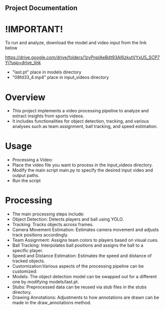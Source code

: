 ## Project Documentation
# !IMPORTANT!
To run and analyze, download the model and video input from the link below

https://drive.google.com/drive/folders/1zyPnplAeBdt93AI6zkutVYxU5_SCP7Yj?usp=drive_link

- "last.pt" place in models directory
- "08fd33_4.mp4" place in input_videos directory

# Overview

- This project implements a video processing pipeline to analyze and extract insights from sports videos. 
- It includes functionalities for object detection, tracking, and various analyses such as team assignment, ball tracking, and speed estimation.

# Usage
- Processing a Video:
- Place the video file you want to process in the input_videos directory.
- Modify the main script main.py to specify the desired input video and output paths.
- Run the script

# Processing
- The main processing steps include:
- Object Detection: Detects players and ball using YOLO.
- Tracking: Tracks objects across frames.
- Camera Movement Estimation: Estimates camera movement and adjusts track positions accordingly.
- Team Assignment: Assigns team colors to players based on visual cues.
- Ball Tracking: Interpolates ball positions and assigns the ball to a specific player.
- Speed and Distance Estimation: Estimates the speed and distance of tracked objects.
- Customization:Various aspects of the processing pipeline can be customized:
- Models: The object detection model can be swapped out for a different one by modifying models/last.pt.
- Stubs: Preprocessed data can be reused via stub files in the stubs directory.
- Drawing Annotations: Adjustments to how annotations are drawn can be made in the draw_annotations method.

